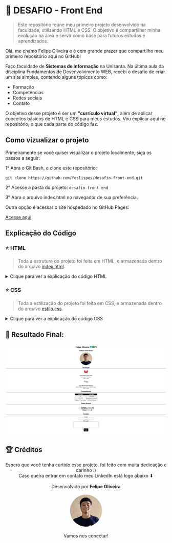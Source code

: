 # 🎯 DESAFIO - Front End 
 
>Este repositório reúne meu primeiro projeto desenvolvido na faculdade, utilizando HTML e CSS. O objetivo é compartilhar minha evolução na área e servir como base para futuros estudos e aprendizados.

Olá, me chamo Felipe Oliveira e é com grande prazer que compartilho meu primeiro repositório aqui no GitHub!

Faço faculdade de **Sistemas de Informação** na Unisanta. Na última aula da disciplina Fundamentos de Desenvolvimento WEB, recebi o desafio de criar um site simples, contendo alguns tópicos como: 

- Formação 
- Competências
- Redes sociais 
- Contato 

O objetivo desse projeto é ser um **"currículo virtual"**, além de aplicar conceitos básicos de HTML e CSS para meus estudos. Vou explicar aqui no repositório, o que cada parte do código faz.

## Como vizualizar o projeto

Primeiramente se você quiser visualizar o projeto localmente, siga os passos a seguir:

1° Abra o Git Bash, e clone este repositório:
````
git clone https://github.com/feslispes/desafio-front-end.git
````
2° Acesse a pasta do projeto:
`desafio-front-end`

3° Abra o arquivo index.html no navegador de sua preferência.

Outra opção é acessar o site hospedado no GitHub Pages:

[Acesse aqui](https://feslispes.github.io/desafio-front-end/)


## Explicação do Código

### ⭐ HTML

> Toda a estrutura do projeto foi feita em HTML, e armazenada dentro do arquivo [index.html](index.html).

<details>
<summary>Clique para ver a explicação do código HTML</summary>

 #### 🧩 Estrutura do Código
 ````html
 <!DOCTYPE html>
 <html lang="pt-br">
 ````
 Essa é a parte **inicial** do código, onde defino o documento como _HTML5_ e o idioma do site como português do Brasil.

#### 🌐 Cabeçalho (`<head>`)

```html
<head>
    <meta charset="UTF-8">
    <meta http-equiv="X-UA-Compatible" content="IE=edge">
    <meta name="viewport" content="width=device-width, initial-scale=1.0">
    <link rel="stylesheet" href="CSS/estilo.css">
    <title>feslispes | Felipe Oliveira</title>
</head>
```

Nessa parte do código, o cabeçalho:
- Garante que o site aceite caracteres acentuados.
- Configura o site para ser responsivo em dispositivos móveis.
- Importa a folha de estilos.
- Define o título da aba do navegador.

#### 🙋‍♂️ Apresentação Inicial

```html
<body>
    <h1>Felipe Oliveira
        <a href="[https://www.linkedin.com/in/felipe-oliveira-contato/](https://www.linkedin.com/in/felipe-oliveira-contato/)" target="_blank">
            <img src="imgs/icone-linkedin.png">
        </a>
        ...
    </h1>
```

Primeiramente, eu declaro o elemento `<body>` que representa o "corpo" do código. Logo após, o site irá mostrar meu nome e links clicáveis para o LinkedIn, WhatsApp e GitHub, com ícones.

#### 🎓 Formação

```html
<a href="[http://www.unisanta.br](http://www.unisanta.br)" target="_blank"><img class="links-formacao" src="imgs/logo-santa.jpg"></a>
<p>
    <b>Universidade Santa Cecília</b>
    <br>
    Sistemas de Informação
    <br>
    2025 - 2028
</p>
```

Agora apresento minha trajetória acadêmica, onde estou cursando o ensino superior e onde cursei o ensino médio. Cada formação possui um logo clicável e uma descrição.

#### 💪 Competências (Hard e Soft Skills)

```html
<table>
    <tr>
        <th>Hard Skills</th>
        <th>Soft Skills</th>
    </tr>
    ...
</table>
```

Utilizo uma tabela para organizar minhas habilidades, separando as técnicas das comportamentais por meio do elemento `<table>`.

#### 🌐 Redes Sociais

```html
<div class="container">
    <ul>
        <li>
            <a href="[https://www.instagram.com/_feslispes_/](https://www.instagram.com/_feslispes_/)" target="_blank">@_feslispes_</a> | Instagram 📸
        </li>
        ...
    </ul>
</div>
```

Criei uma lista com links diretos para minhas redes sociais. Você pode notar no código que utilizei a tag `<div>` para agrupar os elementos da lista, e será usada novamente mais pra frente.
Além disso, utilizei o elemento `<ul>` para estruturar a lista.

#### 📞 Contato

```html
<form method="post" action="[https://professores.unisanta.br/sobrino/scripts/mostra-v2.php](https://professores.unisanta.br/sobrino/scripts/mostra-v2.php)">
    <label for="email">E-mail</label>
    <input type="email" ... required>
    
    <label for="mensagem">Mensagem</label>
    <textarea ...></textarea>
    
    <div class="container"><button type="submit">Enviar</button></div>
</form>
```

Por último, adicionei um formulário que permite enviar mensagens via e-mail. Alguns pontos importantes dessa parte:
- O elemento `<form>` representa o formulário. O atributo `action` define para onde as informações preenchidas serão enviadas, no caso, um site usado apenas para teste, a 
fim de verificar se o envio está funcionando.

- O elemento `<button>`, que foi adicionado para o envio de dados. Se você notar, ele também carrega a tag `<div>`, que será usada para facilitar a formatação do site na folha de estilos.

</details>

### ⭐ CSS

> Toda a estilização do projeto foi feita em CSS, e armazenada dentro do arquivo [estilo.css](CSS/estilo.css).

<details>
<summary>Clique para ver a explicação do código CSS</summary>

#### 📄 Fonte e alinhamento

```css
body {
    font-family: -apple-system, BlinkMacSystemFont, 'Segoe UI', Roboto, Oxygen, Ubuntu, Cantarell, 'Open Sans', 'Helvetica Neue', sans-serif;
    font-size: 100%;
    text-align: center;
}
```

O `body` tem a função de definir uma família de fontes modernas e seguras, além de centralizar os textos.

#### 🙎‍♂️ Imagem de perfil

```css
#perfil-img {
    border-radius: 100%;
}
```

Adicionei o seletor `#perfil-img` e apliquei a propriedade `border-radius`, que deixa a imagem em formato circular.

#### 📚 Títulos

```css
h2 {
    border-bottom: 1px solid #000000;
}
```

Todos os títulos representados pela tag `<h2>` recebem uma linha inferior (`border-bottom`), e os títulos `<h3>` ganham sublinhado (`text-decoration: underline`).

#### 🌆 Tamanho de imagens

```css
.links-formacao {
    width: 80px;
}
```

A classe `.links-formacao` ajusta o tamanho dos logos para 80px (pixels) de largura.

#### 📌 Tabela

```css
table {
    border-collapse: collapse;
    display: inline-table;
}
...
```

Na tabela, adicionei a propriedade `border-collapse` para unir as bordas, cabeçalhos (`<th>`) com fundo preto e letras brancas, e células (`<td>`) centralizadas com espaçamento interno.

#### 📝 Formulário

> Foram aplicadas diversas estilizações ao formulário, então irei separá-las em tópicos.

```css
label, button {
    font-weight: bold;
    display: block;
}
```

Defini que tanto os textos dos elementos `label` quanto do `button` apareçam em negrito. Além disso, usei a propriedade `display: block` para que cada um ocupe toda a largura disponível, ficando organizados em linhas separadas.

```css
input, textarea {
    margin-bottom: 1rem;
    padding: 0.25rem;
    ...
}
#email {
    width: 15rem;
}
#mensagem {
    width: 25rem;
    ...
}
```

Aqui eu declaro que os elementos `input` e `textarea` tenham espaçamento, bordas arredondadas e tamanhos definidos (para `#email` e `#mensagem`, respectivamente).
````css
.container{
    display: flex;
    justify-content: center;
    align-items: center;
}
button{
    display: flex;
    background-color: #000;
...
button:hover{
    background-color: #555;
    border: solid #555;
}
````
O botão de envio possui fundo preto com texto branco, muda de cor ao passar o mouse e fica centralizado com o auxílio da classe `.container`.

#### 🔗 Links
````css
a{
    color: #000;
    font-weight: bold;
}
a:hover{
    color: #555;
}
````
Por último, os links aparecem em negrito e na cor preta, mudando para cinza no `hover`.

</details>

## 📘 Resultado Final:


![DesafioFrontEnd](imgs-README/site.PNG)


## 🏆 Créditos

<p align="center">
Espero que você tenha curtido esse projeto, foi feito com muita dedicação e carinho :)
<br>Caso queira entrar em contato meu LinkedIn está logo abaixo ⬇<br><br>
  Desenvolvido por <b>Felipe Oliveira</b>
  <br><br>
  <a href="https://www.linkedin.com/in/felipe-oliveira-contato/">
    <img src="imgs/1750198514415.jpg" width="100" alt="Foto de Felipe Oliveira" style="border-radius: 50%;">
  </a>
  <br><br>
  <bg>Vamos nos conectar!</bg>
</p>